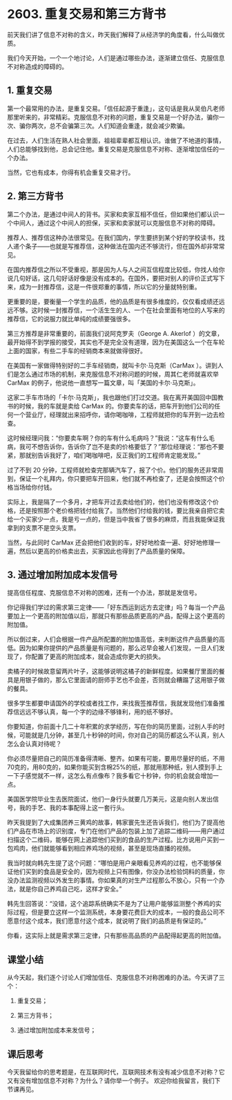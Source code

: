 # 2603. 重复交易和第三方背书
前天我们讲了信息不对称的含义，昨天我们解释了从经济学的角度看，什么叫做优质。

我们今天开始，一个一个地讨论，人们是通过哪些办法，逐渐建立信任、克服信息不对称造成的障碍的。

## 1. 重复交易
第一个最常用的办法，是重复交易。「信任起源于重逢」，这句话是我从吴伯凡老师那里听来的，非常精彩。克服信息不对称的问题，重复交易是一个好办法，骗你一次、骗你两次，总不会骗第三次。人们知道会重逢，就会减少欺骗。

在过去，人们生活在熟人社会里面，祖祖辈辈都互相认识。谁做了不地道的事情，人们总能够找到他，总会记住他。重复交易是克服信息不对称、逐渐增加信任的一个办法。

当然，它也有成本，你得有机会重复交易才行。
## 2. 第三方背书
第二个办法，是通过中间人的背书。买家和卖家互相不信任，但如果他们都认识一个中间人，通过这个中间人的担保，买家和卖家就可以克服信息不对称的障碍。

推荐人、推荐信这种办法很常见。在我们国内，学生要挤到某个好的学校读书，找人递个条子——也就是写推荐信，这种做法在国内还不够流行，但在国外却非常常见。

在国内推荐信之所以不受重视，那是因为人与人之间互信程度比较低，你找人给你说几句好话，这几句好话好像是没有成本的。在国外，要把对别人的评价正式写下来，成为一封推荐信，这是一件很郑重的事情，所以它的分量就特别重。

更重要的是，要衡量一个学生的品质，他的品质是有很多维度的，仅仅看成绩还远远不够。这时候一封推荐信，一个活生生的人、一个在社会里面有地位的人写来的推荐信，它的说服力就比单纯的成绩要强很多。

第三方推荐是非常重要的，前面我们说阿克罗夫（George A. Akerlof ）的文章，最开始得不到学报的接受，其实也不是完全没有道理，因为在美国这么一个在车轮上面的国家，有些二手车的经销商本来就做得很好。

在美国有一家做得特别好的二手车经销商，就叫卡尔·马克斯（CarMax ）。讲到人们是怎么通过市场的机制，来克服信息不对称问题的时候，周其仁老师就喜欢举 CarMax 的例子，他说他一直想写一篇文章，叫「美国的卡尔·马克斯」。

这家二手车市场的「卡尔·马克斯」，我也跟他们打过交道。我在离开美国回中国教书的时候，我的车就是卖给 CarMax 的。你要卖车的话，把车开到他们公司的任何一个营业厅，经理就出来招呼你，请你喝咖啡，工程师就把你的车开到一边去检查。

这时候经理问我：“你要卖车啊？你的车有什么毛病吗？”我说：“这车有什么毛病，我可不想告诉你，告诉你了岂不是卖的价格要低了？”那位经理说：“那也不要紧，那就别告诉我好了，咱们喝咖啡吧，反正我们的工程师肯定能发现。”

过了不到 20 分钟，工程师就检查完那辆汽车了，报了个价。他们的服务还非常周到，保证一个礼拜内，你只要把车开回来，他们就不再检查了，还是会按照这个价格当场给你付钱。

实际上，我是隔了一个多月，才把车开过去卖给他们的，他们也没有修改这个价格，还是按照那个老价格把钱付给我了。当然他们付给我的钱，要比我亲自把它卖给一个买家少一点，我是亏一点的，但是当中我省了很多的麻烦，而且我能保证我拿到的支票不是空头支票。

当然，与此同时 CarMax 还会把他们收到的车，好好地检查一遍、好好地修理一遍，然后以更高的价格卖出去，买家因此也得到了产品质量的保障。
 
## 3. 通过增加附加成本发信号
提高信任程度、克服信息不对称的困难，还有一个办法，那就是发信号。

你记得我们学过的需求第三定律——「好东西运到远方去定律」吗？每当一个产品要加上一个更高的附加值以后，那就只有那些品质更高的产品，配得上这个更高的附加值。

所以倒过来，人们会根据一件产品所配置的附加值高低，来判断这件产品质量的高低。因为如果你提供的产品质量是有问题的，那么迟早会被人们发现，一旦人们发现了，你配置了更高的附加成本，就会造成你更大的损失。

卖橘子的时候故意留两片叶子，这能够说明这橘子的新鲜程度。如果餐厅里面的餐具是用银子做的，那么它里面请的厨师手艺也不会差，否则就会糟蹋了这用银子做的餐具。

很多学生都要申请国外的学校或者找工作，来找我签推荐信，我就发现他们准备推荐信远远不够认真，每一个字的边缘不够锋利，用的纸不够好。

你要知道，你前面十几二十年积累的求学经历，写在你的简历里面，过别人手的时候，可能就是几分钟，甚至几十秒钟的时间，你对自己的简历都这么不认真，别人怎么会认真对待呢？

你必须尽量把自己的简历准备得清晰、整齐。如果有可能，要用尽量好的纸，不用70克的，用80克的，如果你能买到含棉25%的纸，那就用那种纸，别人摸到手上一下子感觉就不一样，这怎么有点像布？我多看它十秒钟，你的机会就会增加一点。

美国医学院毕业生去医院面试，他们一身行头就要几万美元，这是向别人发出信号，我的手艺、我的本事配得上这一套行头。

昨天我提到了大成集团养三黄鸡的故事，韩家寰先生还告诉我们，他们为了提高他们产品在市场上的识别度，专门在他们产品的包装上加了追踪二维码——用户通过扫描这个二维码，能够在网上追踪他们买到的食品的生产过程。比方说用户买到一包鸡肉，他们就能够看到相应养鸡场的视频，甚至是现场直播的视频。

我当时就向韩先生提了这个问题：“哪怕是用户亲眼看见养鸡的过程，也不能够保证他们买到的食品是安全的，因为视频上只有图像，你没办法检验饲料的质量，你没办法监测视频以外发生的事情。你如果真的对生产过程那么不放心，只有一个办法，就是你自己养鸡自己吃，这样才安全。”

韩先生回答说：“没错，这个追踪系统确实不是为了让用户能够监测整个养鸡的实际过程，但是要立这样一个监测系统，本身要花费巨大的成本，一般的食品公司不愿意付这个成本，我们愿意付这个成本，就说明了我们的品质是有保证的。”

你看，这实际上就是需求第三定律，只有那些高品质的产品配得起更高的附加值。
 
## 课堂小结
从今天起，我们逐个讨论人们增加信任、克服信息不对称困难的办法。今天讲了三个：

1. 重复交易；

2. 第三方背书；

3. 通过增加附加成本来发信号；

## 课后思考
今天我留给你的思考题是，在互联网时代，互联网技术有没有减少信息不对称？它又有没有增加信息不对称？为什么？请你举一个例子。
欢迎你给我留言，我们下节课再见。